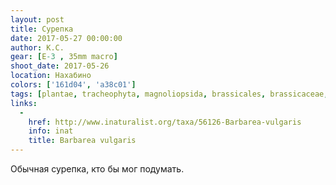 ```yaml
---
layout: post
title: Сурепка
date: 2017-05-27 00:00:00
author: К.С.
gear: [E-3 , 35mm macro]
shoot_date: 2017-05-26
location: Нахабино
colors: ['161d04', 'a38c01']
tags: [plantae, tracheophyta, magnoliopsida, brassicales, brassicaceae, barbarea, barbarea vulgaris]
links:
  -
    href: http://www.inaturalist.org/taxa/56126-Barbarea-vulgaris
    info: inat
    title: Barbarea vulgaris
---
```

Обычная сурепка, кто бы мог подумать.
